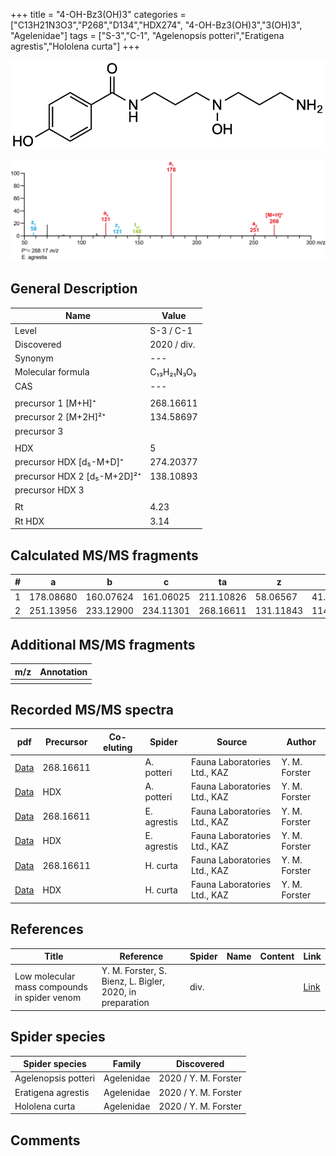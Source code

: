 +++
title = "4-OH-Bz3(OH)3"
categories = ["C13H21N3O3","P268","D134","HDX274",
"4-OH-Bz3(OH)3","3(OH)3",
"Agelenidae"]
tags = ["S-3","C-1",
"Agelenopsis potteri","Eratigena agrestis","Hololena curta"]
+++

![](/img/4-OH-Bz3(OH)3.png)

![](/img_MSMS/268_4-OH-Bz3(OH)3_Ea.png?classes=border)

## General Description

| Name                        | Value       |
|-----------------------------|-------------|
| Level                       | S-3 / C-1   |
| Discovered                  | 2020 / div. |
| Synonym                     | ---         |
| Molecular formula           | C₁₃H₂₁N₃O₃  |
| CAS                         | ---         |
|                             |             |
| precursor 1 [M+H]⁺          | 268.16611   |
| precursor 2 [M+2H]²⁺        | 134.58697   |
| precursor 3                 |             |
|                             |             |
| HDX                         | 5           |
| precursor HDX   [d₅-M+D]⁺   | 274.20377   |
| precursor HDX 2 [d₅-M+2D]²⁺ | 138.10893   |
| precursor HDX 3             |             |
|                             |             |
| Rt                          | 4.23        |
| Rt HDX                      | 3.14            |

## Calculated MS/MS fragments

| # | a         | b         | c         | ta        | z         | y         | tz        |
|---|-----------|-----------|-----------|-----------|-----------|-----------|-----------|
| 1 | 178.08680 | 160.07624 | 161.06025 | 211.10826 | 58.06567  | 41.03912  | 91.08713  |
| 2 | 251.13956 | 233.12900 | 234.11301 | 268.16611 | 131.11843 | 114.09188 | 148.14498 |

## Additional MS/MS fragments

| m/z | Annotation |
|-----|------------|
|     |            |

## Recorded MS/MS spectra

| pdf                                              | Precursor | Co-eluting | Spider      | Source                       | Author        |
|--------------------------------------------------|-----------|------------|-------------|------------------------------|---------------|
| [Data](/pdf/A-potteri/268_4-OH-Bz3(OH)3_Ap.pdf) | 268.16611 |           | A. potteri | Fauna Laboratories Ltd., KAZ | Y. M. Forster |
| [Data](/pdf/A-potteri/268_4-OH-Bz3(OH)3_Ap_HDX.pdf) | HDX |           | A. potteri | Fauna Laboratories Ltd., KAZ | Y. M. Forster |
| [Data](/pdf/E-agrestis/268_4-OH-Bz3(OH)3_Ea.pdf) | 268.16611 |            | E. agrestis | Fauna Laboratories Ltd., KAZ | Y. M. Forster |
| [Data](/pdf/E-agrestis/268_4-OH-Bz3(OH)3_Ea_HDX.pdf) | HDX |            | E. agrestis | Fauna Laboratories Ltd., KAZ | Y. M. Forster |
| [Data](/pdf/H-curta/268_4-OH-Bz3(OH)3_Hc.pdf) | 268.16611 |           | H. curta | Fauna Laboratories Ltd., KAZ | Y. M. Forster |
| [Data](/pdf/H-curta/268_4-OH-Bz3(OH)3_Hc_HDX.pdf) | HDX |           | H. curta | Fauna Laboratories Ltd., KAZ | Y. M. Forster |

## References

| Title | Reference | Spider | Name | Content | Link |
|-------|-----------|--------|------|---------|------|
| Low molecular mass compounds in spider venom      | Y. M. Forster, S. Bienz, L. Bigler, 2020, in preparation          | div.       |   |   | [Link](unknown) |

## Spider species

| Spider species     | Family     | Discovered           |
|--------------------|------------|----------------------|
| Agelenopsis potteri | Agelenidae | 2020 / Y. M. Forster |
| Eratigena agrestis | Agelenidae | 2020 / Y. M. Forster |
| Hololena curta | Agelenidae | 2020 / Y. M. Forster |

## Comments